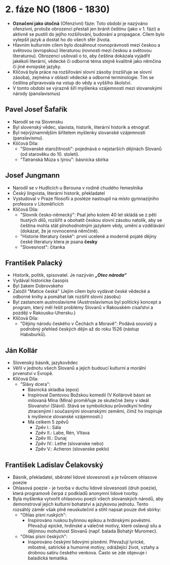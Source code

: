 # 2. fáze NO (1806 - 1830)

- **Označení jako útočná** (Ofenzivní) fáze: Toto období je nazýváno ofenzivní, protože obrozenci přestali jen bránit češtinu (jako v 1. fázi) a aktivně se pustili do jejího rozšiřování, budování a propagace. Cílem bylo vylepšit jazyk a dostat ho do všech sfér života.
- Hlavním kulturním cílem bylo dosáhnout rovnoprávnosti mezi českou a světovou (evropskou) literaturou (rovnosti mezi českou a světovou literaturou). Obrozenci usilovali o to, aby čeština dokázala vyjádřit jakékoli literární, vědecké či odborné téma stejně kvalitně jako němčina či jiné evropské jazyky.
- Klíčová byla práce na rozšiřování slovní zásoby (rozšiřuje se slovní zásoba), zejména v oblasti vědecké a odborné terminologie. Tím se čeština připravovala na vstup do vědy a vyššího školství.
- V tomto období se výrazně šíří myšlenka vzájemnosti mezi slovanskými národy (panslavismus)

## Pavel Josef Šafařík

- Narodil se na Slovensku
- Byl slovenský vědec, slavista, historik, literární historik a etnograf.
- Byl nejvýznamnějším šiřitelem myšlenky slovanské vzájemnosti (panslavismu).
- Klíčová Díla:
  - "Slovanské starožitnosti": pojednává o nejstarších dějinách Slovanů (od starověku do 10. století).
  - "Tatranská Múza s lýrou": básnicka sbírka

## Josef Jungmann

- Narodil se v Hudlicích u Berouna v rodině chudého řemeslníka
- Český lingvista, literární historik, překladatel
- Vystudoval v Praze filosofii a posléze nastoupil na místo gymnazijního profesora v Litoměřicích
- Klíčová Díla:
  - "Slovník česko-německý": Psal jeho kolem 40 let skládá se z pěti tlustých dilů, rozšířit a obohatit českou slovní zásobu natolik, aby se čeština mohla stát plnohodnotným jazykem vědy, umění a vzdělávání (dokázat, že je rovnocenná němčině).
  - "Historie literatury české": první ucelené a moderně pojaté dějiny české literatury ktera je psana **česky**
  - "Slovesnost": čitanka

## František Palacký

- Historik, politik, spisovatel. Je nazýván _**„Otec národa“**_
- Vydával historicke časopis
- Byl žakem Dobrovskeho
- Založil "Matice česká" (Jejím cílem bylo vydávat české vědecké a odborné knihy a pomáhat tak rozšířit slovní zásobu)
- Byl zastancem austroslavisme (Austroslavismus byl politický koncept a program, který měl řešit problémy Slovanů v Rakouském císařství a později v Rakousku-Uhersku.)
- Klíčová Díla:
  - "Dějiny národu českého v Čechách a Moravě": Podává souvislý a podrobný přehled českých dějin až do roku 1526 (nástup Habsburků).


## Ján Kollár

- Slovenský básník, jazykovědec
- Věřil v jednotu všech Slovanů a jejich budoucí kulturní a morální prvenství v Evropě.
- Klíčová Díla:
  - "Slávy dcera":
    - Básnická skladba (epos)
    - Inspiroval Dantovou Božskou komedií (V Kollárově básni se milovaná Mína (Mína) proměňuje ze skutečné ženy v ideál Slovanství (Slávii). Stává se symbolickou průvodkyní hrdiny ztracenými i současnými slovanskými zeměmi, čímž ho inspiruje k myšlence slovanské vzájemnosti.)
    - Má celkem 5 zpěvů
      - Zpěv I.: Sála
      - Zpěv II.: Labe, Rén, Vltava 
      - Zpěv III.: Dunaj 
      - Zpěv IV.: Lethe (slovanske nebo)
      - Zpěv V.: Acheron (slovanske peklo)


## František Ladislav Čelakovský

- Básník, překladatel, sběratel lidové slovesnosti a je tvůrcem ohlasove poezie
- Ohlasová poezie - je tvorba v duchu lidové slovesnosti (druh poezie), která programově čerpá z podkladů anonymní lidové tvorby.
- Byla myšlenka vytvořit ohlasovou poezii všech slovanských národů, aby demonstroval jejich kulturní bohatství a jazykovou jednotu. Tento rozsáhlý záměr však plně neuskutečnil a stihl napsat pouze dvě sbírky:
  - "Ohlas písní ruských":
    - Inspirováno ruskou bylinnou epikou a hrdinskými pověstmi. Převažují epické, hrdinské a válečné motivy, které oslavují sílu a dějinnou mohutnost Slovanů (např. balada Bohatýr Muromec).
  - "Ohlas písní českých":
    - Inspirováno českými lidovými písněmi. Převažují lyrické, milostné, satirické a humorné motivy, odrážející život, vztahy a drobnou satiru českého venkova. Často se zde objevuje i baladická tematika.